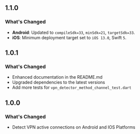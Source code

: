 ## 1.1.0

### What's Changed

- **Android**: Updated to `compileSdk=33`, `minSdk=21`, `targetSdk=33`.
- **iOS**: Minimum deployment target set to `iOS 13.0`, Swift `5`.

## 1.0.1

### What's Changed

- Enhanced documentation in the README.md
- Upgraded dependencies to the latest versions
- Add more tests for `vpn_detector_method_channel_test.dart`

## 1.0.0

### What's Changed

- Detect VPN active connections on Android and IOS Platforms
